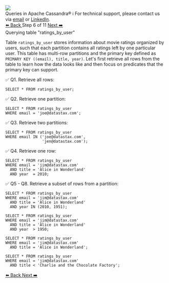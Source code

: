 <!-- TOP -->
<div class="top">
  <img src="https://datastax-academy.github.io/katapod-shared-assets/images/ds-academy-logo.svg" />
  <div class="scenario-title-section">
    <span class="scenario-title">Queries in Apache Cassandra®</span>
    <span class="scenario-subtitle">ℹ️ For technical support, please contact us via <a href="mailto:aleksandr.volochnev@datastax.com">email</a> or <a href="https://dtsx.io/aleks">LinkedIn</a>.</span>
  </div>
</div>

<!-- NAVIGATION -->
<div id="navigation-top" class="navigation-top">
 <a href='command:katapod.loadPage?[{"step":"step5-astra"}]'
   class="btn btn-dark navigation-top-left">⬅️ Back
 </a>
<span class="step-count"> Step 6 of 11</span>
 <a href='command:katapod.loadPage?[{"step":"step7-astra"}]' 
    class="btn btn-dark navigation-top-right">Next ➡️
  </a>
</div>

<!-- CONTENT -->

<div class="step-title">Querying table "ratings_by_user"</div>

Table `ratings_by_user` stores information about movie ratings organized by users, 
such that each partition contains all ratings left by one particular user.
This table has multi-row partitions and 
the primary key defined as `PRIMARY KEY ((email), title, year)`. 
Let's first retrieve all rows from the table to learn how the data looks like and then focus 
on predicates that the primary key can support.

✅ Q1. Retrieve all rows:
```
SELECT * FROM ratings_by_user;
```

✅ Q2. Retrieve one partition:
```
SELECT * FROM ratings_by_user
WHERE email = 'joe@datastax.com';
```

✅ Q3. Retrieve two partitions:
```
SELECT * FROM ratings_by_user
WHERE email IN ('joe@datastax.com',
                'jen@datastax.com');
```

✅ Q4. Retrieve one row:
```
SELECT * FROM ratings_by_user
WHERE email = 'jim@datastax.com'
  AND title = 'Alice in Wonderland'
  AND year  = 2010;
```

✅ Q5 - Q8. Retrieve a subset of rows from a partition:
```
SELECT * FROM ratings_by_user
WHERE email = 'jim@datastax.com'
  AND title = 'Alice in Wonderland'
  AND year IN (2010, 1951);
```
```
SELECT * FROM ratings_by_user
WHERE email = 'jim@datastax.com'
  AND title = 'Alice in Wonderland'
  AND year  > 1950;
```
```
SELECT * FROM ratings_by_user
WHERE email = 'jim@datastax.com'
  AND title = 'Alice in Wonderland';
```
```
SELECT * FROM ratings_by_user
WHERE email = 'jim@datastax.com'
  AND title < 'Charlie and the Chocolate Factory';
```

<!-- NAVIGATION -->
<div id="navigation-bottom" class="navigation-bottom">
 <a href='command:katapod.loadPage?[{"step":"step5-astra"}]'
   class="btn btn-dark navigation-bottom-left">⬅️ Back
 </a>
 <a href='command:katapod.loadPage?[{"step":"step7-astra"}]'
    class="btn btn-dark navigation-bottom-right">Next ➡️
  </a>
</div>

